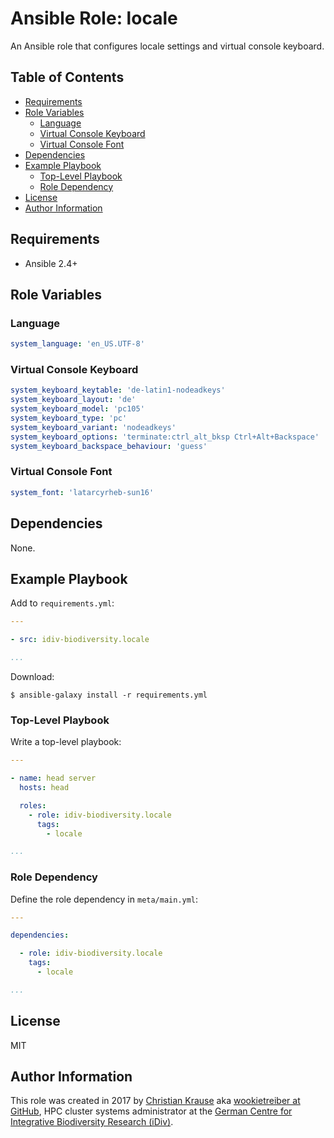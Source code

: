 Ansible Role: locale
====================

An Ansible role that configures locale settings and virtual console keyboard.


Table of Contents
-----------------

<!-- toc -->

- [Requirements](#requirements)
- [Role Variables](#role-variables)
  * [Language](#language)
  * [Virtual Console Keyboard](#virtual-console-keyboard)
  * [Virtual Console Font](#virtual-console-font)
- [Dependencies](#dependencies)
- [Example Playbook](#example-playbook)
  * [Top-Level Playbook](#top-level-playbook)
  * [Role Dependency](#role-dependency)
- [License](#license)
- [Author Information](#author-information)

<!-- tocstop -->


Requirements
------------

- Ansible 2.4+


Role Variables
--------------

### Language

```yml
system_language: 'en_US.UTF-8'
```

### Virtual Console Keyboard

```yml
system_keyboard_keytable: 'de-latin1-nodeadkeys'
system_keyboard_layout: 'de'
system_keyboard_model: 'pc105'
system_keyboard_type: 'pc'
system_keyboard_variant: 'nodeadkeys'
system_keyboard_options: 'terminate:ctrl_alt_bksp Ctrl+Alt+Backspace'
system_keyboard_backspace_behaviour: 'guess'
```

### Virtual Console Font

```yml
system_font: 'latarcyrheb-sun16'
```


Dependencies
------------

None.


Example Playbook
----------------

Add to `requirements.yml`:

```yml
---

- src: idiv-biodiversity.locale

...
```

Download:

```console
$ ansible-galaxy install -r requirements.yml
```

### Top-Level Playbook

Write a top-level playbook:

```yml
---

- name: head server
  hosts: head

  roles:
    - role: idiv-biodiversity.locale
      tags:
        - locale

...
```

### Role Dependency

Define the role dependency in `meta/main.yml`:

```yml
---

dependencies:

  - role: idiv-biodiversity.locale
    tags:
      - locale

...
```


License
-------

MIT


Author Information
------------------

This role was created in 2017 by [Christian Krause][author] aka [wookietreiber
at GitHub][wookietreiber], HPC cluster systems administrator at the [German
Centre for Integrative Biodiversity Research (iDiv)][idiv].


[author]: https://www.idiv.de/en/groups_and_people/employees/details/61.html
[idiv]: https://www.idiv.de/
[wookietreiber]: https://github.com/wookietreiber
